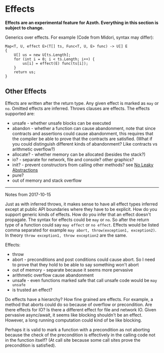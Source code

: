 # Effects

**Effects are an experimental feature for Azoth. Everything in this section is subject to change.**

Generics over effects. For example (Code from Midori, syntax may differ):

    Map<T, U, effect E>(T[] ts, Func<T, U, E> func) -> U[] E
    {
        U[] us = new U[ts.Length];
        for (int i = 0; i < ts.Length; i++) {
            us[i] = effect(E) func(ts[i]);
        }
        return us;
    }

## Other Effects

Effects are written after the return type. Any given effect is marked as `may` or `no`. Omitted effects are inferred. Throws clauses are effects. The effects supported are:

  * unsafe - whether unsafe blocks can be executed
  * abandon - whether a function can cause abandonment, note that since contracts and assertions could cause abandonment, this requires that the compiler be able to prove that the contracts are satisfied. (What if you could distinguish different kinds of abandonment?  Like contracts vs arithmetic overflow?)
  * allocate? - whether memory can be allocated (besides the stack?)
  * io? - separate for network, file and console? other graphics?
  * init? - prevent constructors from calling other methods? see [No Leaky Abstractions](http://joeduffyblog.com/2016/11/30/15-years-of-concurrency/)
  * pure?
  * out of memory and stack overflow

---

Notes from 2017-10-15

Just as with inferred throws, it makes sense to have all effect types inferred except at public API boundaries where they have to be explicit. How do you support generic kinds of effects. How do you infer that an effect doesn't propagate. The syntax for effects could be `may` or `no`. So after the return type of a function could say `may effect` or `no effect`. Effects would be listed comma separated for example `may abort, throw(exception1, exception2)`. In theory `throw exception1, throw exception2` are the same.

Effects:

  * throw
  * abort - preconditions and post conditions could cause abort. So I need to prove that they hold to be able to say something won't abort
  * out of memory - separate because it seems more pervasive
  * arithmetic overflow cause abandonment
  * unsafe - even functions marked safe that call unsafe code would be `may unsafe`
  * is trusted an effect?

Do effects have a hierarchy?  How fine grained are effects. For example, a method that aborts could do so because of overflow or precondition. Are there effects for IO? Is there a different effect for file and network IO. Given pervasive async/await, it seems like blocking shouldn't be an effect. However, a long running computation could kind of be like blocking.

Perhaps it is valid to mark a function with a precondition as not aborting because the check of the precondition is effectively in the calling code not in the function itself? (At call site because some call sites prove the precondition is satisfied).
